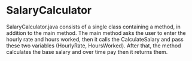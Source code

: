 # SalaryCalculator
SalaryCalculator.java consists of a single class containing a method, in addition to the main method.
The main method asks the user to enter the hourly rate and hours worked, then it calls the CalculateSalary and pass these two variables (HourlyRate, HoursWorked). After that, the method calculates the base salary and over time pay then it returns them.